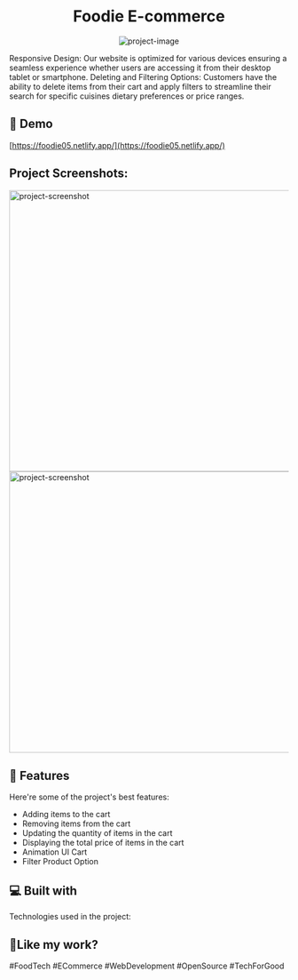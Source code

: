 <h1 align="center" id="title">Foodie E-commerce</h1>

<p align="center"><img src="https://socialify.git.ci/arisErrorCoder/foodie/image?language=1&amp;owner=1&amp;name=1&amp;stargazers=1&amp;theme=Light" alt="project-image"></p>

<p id="description">Responsive Design: Our website is optimized for various devices ensuring a seamless experience whether users are accessing it from their desktop tablet or smartphone. Deleting and Filtering Options: Customers have the ability to delete items from their cart and apply filters to streamline their search for specific cuisines dietary preferences or price ranges.</p>

<h2>🚀 Demo</h2>

[https://foodie05.netlify.app/](https://foodie05.netlify.app/)

<h2>Project Screenshots:</h2>

<img src="https://snipboard.io/U5TGEM.jpg" alt="project-screenshot" width="1012" height="506/">

<img src="https://snipboard.io/ycRtYM.jpg" alt="project-screenshot" width="1012" height="506/">

  
  
<h2>🧐 Features</h2>

Here're some of the project's best features:

*   Adding items to the cart
*   Removing items from the cart
*   Updating the quantity of items in the cart
*   Displaying the total price of items in the cart
*   Animation UI Cart
*   Filter Product Option

  
  
<h2>💻 Built with</h2>

Technologies used in the project:

<h2>💖Like my work?</h2>

#FoodTech #ECommerce #WebDevelopment #OpenSource #TechForGood
